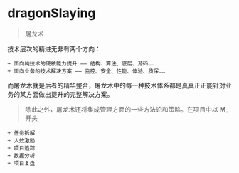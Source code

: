 <!--
 * @Author: 六弦
 * @LastEditors: 六弦
 * @Date: 2021-04-19 17:56:51
 * @LastEditTime: 2021-04-21 16:26:50
 * @FilePath: /eos-demo/Users/liuxian/codeAll/pub/tukong/README.md
-->
# dragonSlaying
> 屠龙术

技术层次的精进无非有两个方向：

    + 面向纯技术的硬核能力提升 —— 结构、算法、底层、源码……
    + 面向业务的技术解决方案 —— 监控、安全、性能、体验、质保……

而屠龙术就是后者的精华整合，屠龙术中的每一种技术体系都是真真正正能针对业务的某方面做出提升的完整解决方案。

> 除此之外，屠龙术还将集成管理方面的一些方法论和策略。在项目中以 **M_** 开头

    + 任务拆解
    + 人效激励
    + 项目追踪 
    + 数据分析
    + 项目复盘







